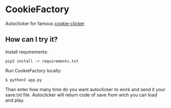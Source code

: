 # CookieFactory
Autoclicker for famous [cookie-clicker](https://orteil.dashnet.org/cookieclicker/)

## How can I try it?

Install requirements:

```shell
pip3 install -r requirements.txt
```

Run CookieFactory locally:
```shell
$ python3 app.py
```
Than enter how many time do you want autoclicker to work and send it your save.txt file. Autoclicker will return code of save from wich you can load and play.


